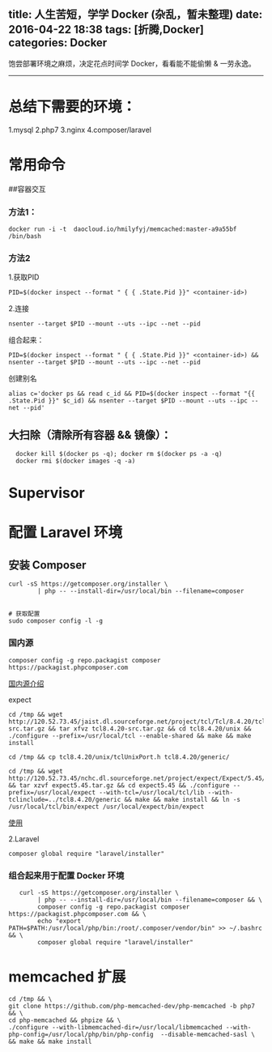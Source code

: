 title: 人生苦短，学学 Docker (杂乱，暂未整理)
date: 2016-04-22 18:38
tags: [折腾,Docker]
categories: Docker
---

饱尝部署环境之麻烦，决定花点时间学 Docker，看看能不能偷懒 & 一劳永逸。

<!-- more -->

---

# 总结下需要的环境：

1.mysql
2.php7
3.nginx
4.composer/laravel

# 常用命令

##容器交互

### 方法1：

    docker run -i -t  daocloud.io/hmilyfyj/memcached:master-a9a55bf  /bin/bash
    
      
### 方法2

1.获取PID

    PID=$(docker inspect --format " { { .State.Pid }}" <container-id>)

2.连接

    nsenter --target $PID --mount --uts --ipc --net --pid
    
组合起来：

    PID=$(docker inspect --format " { { .State.Pid }}" <container-id>) && nsenter --target $PID --mount --uts --ipc --net --pid
    
创建别名

    alias c='docker ps && read c_id && PID=$(docker inspect --format "{{ .State.Pid }}" $c_id) && nsenter --target $PID --mount --uts --ipc --net --pid'

## 大扫除（清除所有容器 && 镜像）：

      docker kill $(docker ps -q); docker rm $(docker ps -a -q)
      docker rmi $(docker images -q -a) 
    

# Supervisor
    
# 配置 Laravel 环境

## 安装 Composer


```Shell
curl -sS https://getcomposer.org/installer \
        | php -- --install-dir=/usr/local/bin --filename=composer
    
        
# 获取配置
sudo composer config -l -g
```

### 国内源

    composer config -g repo.packagist composer https://packagist.phpcomposer.com
    
[国内源介绍][1]

expect
```
cd /tmp && wget http://120.52.73.45/jaist.dl.sourceforge.net/project/tcl/Tcl/8.4.20/tcl8.4.20-src.tar.gz && tar xfvz tcl8.4.20-src.tar.gz && cd tcl8.4.20/unix && ./configure --prefix=/usr/local/tcl --enable-shared && make && make install

cd /tmp && cp tcl8.4.20/unix/tclUnixPort.h tcl8.4.20/generic/

cd /tmp && wget http://120.52.73.45/nchc.dl.sourceforge.net/project/expect/Expect/5.45/expect5.45.tar.gz && tar xzvf expect5.45.tar.gz && cd expect5.45 && ./configure --prefix=/usr/local/expect --with-tcl=/usr/local/tcl/lib --with-tclinclude=../tcl8.4.20/generic && make && make install && ln -s /usr/local/tcl/bin/expect /usr/local/expect/bin/expect

```

[使用][2]

2.Laravel

    composer global require "laravel/installer"

### 组合起来用于配置 Docker 环境

```Shell
   curl -sS https://getcomposer.org/installer \
        | php -- --install-dir=/usr/local/bin --filename=composer && \
        composer config -g repo.packagist composer https://packagist.phpcomposer.com && \
        echo "export PATH=$PATH:/usr/local/php/bin:/root/.composer/vendor/bin" >> ~/.bashrc && \
        composer global require "laravel/installer" 
```


# memcached 扩展


```Shell
cd /tmp && \
git clone https://github.com/php-memcached-dev/php-memcached -b php7 && \ 
cd php-memcached && phpize && \
./configure --with-libmemcached-dir=/usr/local/libmemcached --with-php-config=/usr/local/php/bin/php-config  --disable-memcached-sasl \ 
&& make && make install

```


  [1]: http://pkg.phpcomposer.com/
  [2]: http://bbs.csdn.net/topics/390250412